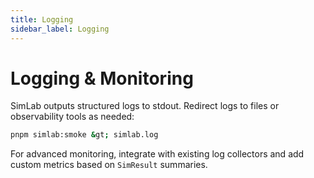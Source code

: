 ```yaml
---
title: Logging
sidebar_label: Logging
---
```


# Logging & Monitoring

SimLab outputs structured logs to stdout. Redirect logs to files or observability tools as needed:
```bash
pnpm simlab:smoke &gt; simlab.log
```
For advanced monitoring, integrate with existing log collectors and add custom metrics based on `SimResult` summaries.
